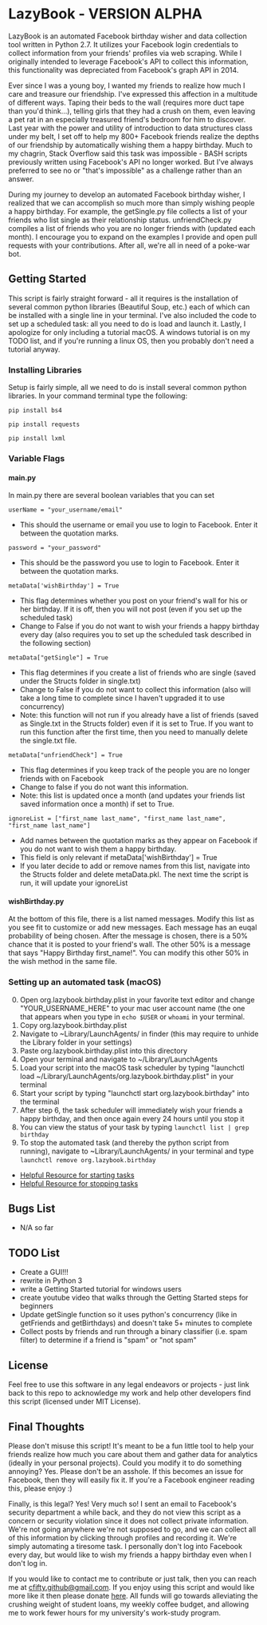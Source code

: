 # LazyBook - VERSION ALPHA 

LazyBook is an automated Facebook birthday wisher and data collection tool written in Python 2.7.  It utilizes your Facebook login credentials to collect information from your friends' profiles via web scraping.  While I originally intended to leverage Facebook's API to collect this information, this functionality was depreciated from Facebook's graph API in 2014.  

Ever since I was a young boy, I wanted my friends to realize how much I care and treasure our friendship.  I've expressed this affection in a multitude of different ways.  Taping their beds to the wall (requires more duct tape than you'd think...), telling girls that they had a crush on them, even leaving a pet rat in an especially treasured friend's bedroom for him to discover.  Last year with the power and utility of introduction to data structures class under my belt, I set off to help my 800+ Facebook friends realize the depths of our friendship by automatically wishing them a happy birthday.  Much to my chagrin, Stack Overflow said this task was impossible - BASH scripts previously written using Facebook's API no longer worked.  But I've always preferred to see no or "that's impossible" as a challenge rather than an answer.  

During my journey to develop an automated Facebook birthday wisher, I realized that we can accomplish so much more than simply wishing people a happy birthday.  For example, the getSingle.py file collects a list of your friends who list single as their relationship status.  unfriendCheck.py compiles a list of friends who you are no longer friends with (updated each month).  I encourage you to expand on the examples I provide and open pull requests with your contributions.  After all, we're all in need of a poke-war bot.

## Getting Started

This script is fairly straight forward - all it requires is the installation of several common python libraries (Beautiful Soup, etc.) each of which can be installed with a single line in your terminal.  I've also included the code to set up a scheduled task: all you need to do is load and launch it.  Lastly, I apologize for only including a tutorial macOS.  A windows tutorial is on my TODO list, and if you're running a linux OS, then you probably don't need a tutorial anyway.  

### Installing Libraries

Setup is fairly simple, all we need to do is install several common python libraries.  In your command terminal type the following:

```
pip install bs4
```

```
pip install requests
```

```
pip install lxml
```

### Variable Flags

#### main.py
In main.py there are several boolean variables that you can set

```
userName = "your_username/email"
```
* This should the username or email you use to login to Facebook.  Enter it between the quotation marks.

```
password = "your_password"
```
* This should be the password you use to login to Facebook.  Enter it between the quotation marks.

```
metaData['wishBirthday'] = True
```
* This flag determines whether you post on your friend's wall for his or her birthday.  If it is off, then you will not post (even if you set up the scheduled task)
* Change to False if you do not want to wish your friends a happy birthday every day (also requires you to set up the scheduled task described in the following section)

```
metaData["getSingle"] = True
```
* This flag determines if you create a list of friends who are single (saved under the Structs folder in single.txt)
* Change to False if you do not want to collect this information (also will take a long time to complete since I haven't upgraded it to use concurrency)
* Note: this function will not run if you already have a list of friends (saved as Single.txt in the Structs folder) even if it is set to True.  If you want to run this function after the first time, then you need to manually delete the single.txt file.

```
metaData["unfriendCheck"] = True
```
* This flag determines if you keep track of the people you are no longer friends with on Facebook 
* Change to false if you do not want this information.
* Note: this list is updated once a month (and updates your friends list saved information once a month) if set to True.

```
ignoreList = ["first_name last_name", "first_name last_name", "first_name last_name"]
```
* Add names between the quotation marks as they appear on Facebook if you do not want to wish them a happy birthday.
* This field is only relevant if metaData['wishBirthday'] = True
* If you later decide to add or remove names from this list, navigate into the Structs folder and delete metaData.pkl.  The next time the script is run, it will update your ignoreList

#### wishBirthday.py

At the bottom of this file, there is a list named messages.  Modify this list as you see fit to customize or add new messages.  Each message has an euqal probability of being chosen.  After the message is chosen, there is a 50% chance that it is posted to your friend's wall.  The other 50% is a message that says "Happy Birthday first_name!".  You can modify this other 50% in the wish method in the same file. 

### Setting up an automated task (macOS) 
0. Open org.lazybook.birthday.plist in your favorite text editor and change "YOUR_USERNAME_HERE" to your mac user account name (the one that appears when you type in `echo $USER` or `whoami` in your terminal.
1. Copy org.lazybook.birthday.plist
2. Navigate to ~Library/LaunchAgents/ in finder (this may require to unhide the Library folder in your settings)
3. Paste org.lazybook.birthday.plist into this directory
4. Open your terminal and navigate to ~/Library/LaunchAgents
5. Load your script into the macOS task scheduler by typing "launchctl load ~/Library/LaunchAgents/org.lazybook.birthday.plist" in your terminal 
6. Start your script by typing "launchctl start org.lazybook.birthday" into the terminal
7. After step 6, the task scheduler will immediately wish your friends a happy birthday, and then once again every 24 hours until you stop it
8. You can view the status of your task by typing `launchctl list | grep birthday`
9. To stop the automated task (and thereby the python script from running), navigate to  ~Library/LaunchAgents/ in your terminal and type `launchctl remove org.lazybook.birthday`

* [Helpful Resource for starting tasks](http://killtheyak.com/schedule-jobs-launchd/)
* [Helpful Resource for stopping tasks](http://osxdaily.com/2011/03/08/remove-an-agent-from-launchd/)

## Bugs List

* N/A so far

## TODO List

* Create a GUI!!!
* rewrite in Python 3
* write a Getting Started tutorial for windows users
* create youtube video that walks through the Getting Started steps for beginners
* Update getSingle function so it uses python's concurrency (like in getFriends and getBirthdays) and doesn't take 5+ minutes to complete
* Collect posts by friends and run through a binary classifier (i.e. spam filter) to determine if a friend is "spam" or "not spam"

## License
Feel free to use this software in any legal endeavors or projects - just link back to this repo to acknowledge my work and help other developers find this script (licensed under MIT License).

## Final Thoughts

 Please don't misuse this script! It's meant to be a fun little tool to help your friends realize how much you care about them and gather data for analytics (ideally in your personal projects).  Could you modify it to do something annoying? Yes.  Please don't be an asshole.  If this becomes an issue for Facebook, then they will easily fix it.  If you're a Facebook engineer reading this, please enjoy :)

Finally, is this legal?  Yes!  Very much so!  I sent an email to Facebook's security department a while back, and they do not view this script as a concern or security violation since it does not collect private information.  We're not going anywhere we're not supposed to go, and we can collect all of this information by clicking through profiles and recording it.  We're simply automating a tiresome task.  I personally don't log into Facebook every day, but would like to wish my friends a happy birthday even when I don't log in.

If you would like to contact me to contribute or just talk, then you can reach me at cfifty.github@gmail.com.  If you enjoy using this script and would like more like it then please donate [here](https://www.paypal.com/cgi-bin/webscr?cmd=_donations&business=4WHNCY5Z4GZPJ&lc=US&currency_code=USD&bn=PP%2dDonationsBF%3abtn_donateCC_LG%2egif%3aNonHosted). All funds will go towards alleviating the crushing weight of student loans, my weekly coffee budget, and allowing me to work fewer hours for my university's work-study program.

